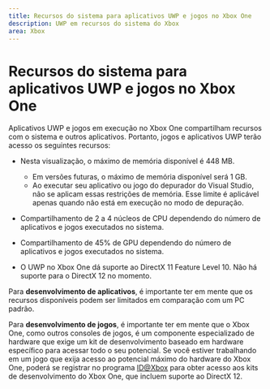 ```yaml
---
title: Recursos do sistema para aplicativos UWP e jogos no Xbox One
description: UWP em recursos do sistema do Xbox
area: Xbox
---
```


# Recursos do sistema para aplicativos UWP e jogos no Xbox One

Aplicativos UWP e jogos em execução no Xbox One compartilham recursos com o sistema e outros aplicativos. 
Portanto, jogos e aplicativos UWP terão acesso os seguintes recursos:

* Nesta visualização, o máximo de memória disponível é 448 MB.
    * Em versões futuras, o máximo de memória disponível será 1 GB.
    * Ao executar seu aplicativo ou jogo do depurador do Visual Studio, não se aplicam essas restrições de memória. Esse limite é aplicável apenas quando não está em execução no modo de depuração.

* Compartilhamento de 2 a 4 núcleos de CPU dependendo do número de aplicativos e jogos executados no sistema.

* Compartilhamento de 45% de GPU dependendo do número de aplicativos e jogos executados no sistema.

* O UWP no Xbox One dá suporte ao DirectX 11 Feature Level 10. Não há suporte para o DirectX 12 no momento. 

Para **desenvolvimento de aplicativos**, é importante ter em mente que os recursos disponíveis podem ser limitados em comparação com um PC padrão.

Para **desenvolvimento de jogos**, é importante ter em mente que o Xbox One, como outros consoles de jogos, 
é um componente especializado de hardware que exige um kit de desenvolvimento baseado em hardware específico para acessar todo o seu potencial. 
Se você estiver trabalhando em um jogo que exija acesso ao potencial máximo do hardware do Xbox One, 
poderá se registrar no programa [ID@Xbox](http://www.xbox.com/en-us/Developers/id) para obter acesso aos kits de desenvolvimento do Xbox One, que incluem suporte ao DirectX 12.


<!--HONumber=Mar16_HO5-->


